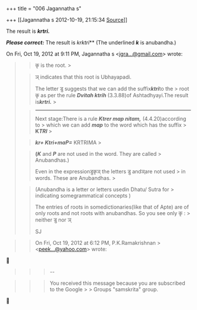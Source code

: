 +++
title = "006 Jagannatha s"

+++
[[Jagannatha s	2012-10-19, 21:15:34 [Source](https://groups.google.com/g/samskrita/c/CRi_DyF0Zbk)]]



The result is ***krtri.***



***Please correct:*** The result is ***kr*k*tri*** (The underlined ***k*** is anubandha.)  
  

On Fri, Oct 19, 2012 at 9:11 PM, Jagannatha s \<[jgra...@gmail.com]()\> wrote:  

> 
> > कृ is the root. >
> 
> > 
> > 
> > 
> > 
> > ञ् indicates that this root is Ubhayapadi.
> > 
> > 
> > 
> > 
> > 
> > The letter डु suggests that we can add the suffix***ktri***to the > root कृ as per the rule ***Dvitah ktrih*** (3.3.88)of
> Ashtadhyayi.The result is***krtri.*** >
> 
> > 
> > ****
> > 
> > 
> > Next stage:There is a rule ***Ktrer map nitam,*** (4.4.20)according to > which we can add ***map*** to the word which has the suffix > **K*TRI*** >
> 
> > 
> > ***kr+ Ktri+maP=*** KRTRIMA >
> 
> > 
> > **(*K*** and ***P*** are not used in the word. They are called > Anubandhas.)
> > 
> > 
> > 
> > 
> > 
> > Even in the expressionडुकृञ् the letters डु andञ्are not used > in words. These are Anubandhas. >
> 
> > 
> > (Anubandha is a letter or letters usedin Dhatu/ Sutra for > indicating somegrammatical concepts )
> > 
> > 
> > 
> > 
> > 
> > The entries of roots in somedictionaries(like that of Apte) are of
> only roots and not roots with anubandhas. So you see only कृ : > neither डु nor ञ्
> > 
> > 
> > 
> > 
> > 
> > SJ
> > 
> > 
> > 
> > 
> > 
> > 

> 
> > 
> > On Fri, Oct 19, 2012 at 6:12 PM, P.K.Ramakrishnan > \<[peek...@yahoo.com]()\> wrote:  
> > 
> > 



> 
> > 
> > 
> > > --  
> > 
> > 
> > 

> 
> > 
> > 
> > > You received this message because you are subscribed to the Google > > Groups "samskrita" group.  
> > 
> > 
> > 



